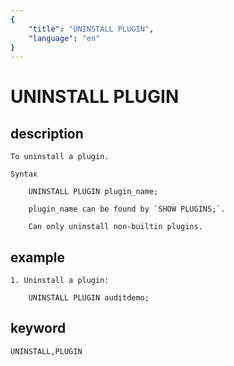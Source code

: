 ```yaml
---
{
    "title": "UNINSTALL PLUGIN",
    "language": "en"
}
---
```


<!-- 
Licensed to the Apache Software Foundation (ASF) under one
or more contributor license agreements.  See the NOTICE file
distributed with this work for additional information
regarding copyright ownership.  The ASF licenses this file
to you under the Apache License, Version 2.0 (the
"License"); you may not use this file except in compliance
with the License.  You may obtain a copy of the License at

  http://www.apache.org/licenses/LICENSE-2.0

Unless required by applicable law or agreed to in writing,
software distributed under the License is distributed on an
"AS IS" BASIS, WITHOUT WARRANTIES OR CONDITIONS OF ANY
KIND, either express or implied.  See the License for the
specific language governing permissions and limitations
under the License.
-->

# UNINSTALL PLUGIN
## description

    To uninstall a plugin.

    Syntax

        UNINSTALL PLUGIN plugin_name;
        
        plugin_name can be found by `SHOW PLUGINS;`.
        
        Can only uninstall non-builtin plugins.

## example

    1. Uninstall a plugin:

        UNINSTALL PLUGIN auditdemo;
        
## keyword
    UNINSTALL,PLUGIN